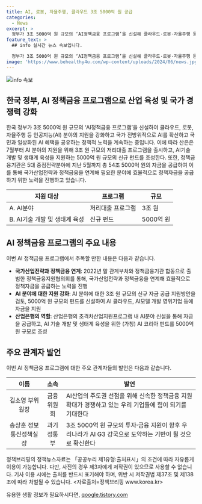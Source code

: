 ```yaml
---
title: AI, 로봇, 자율주행, 클라우드 3조 5000억 원 공급
categories:
  - News
excerpt: >
  정부가 3조 5000억 원 규모의 ‘AI정책금융 프로그램’을 신설해 클라우드·로봇·자율주행 등 인공지능(AI) 모든 분야의 지원을 강화한다. 이에 따라 산은은 7월부터 AI 분야의 지원을 위해 3조 원 규모의 저리대출 프로그램을 출시하고, AI기술 개발 및 생태계 육성을 지원하는 5000억 원 규모의 신규 펀드를 조성한다. 또한, 정책금융기관은 이번 대상을 찾아 AI산업의 주도권 선점을 위한 노력에 힘을 실어주기를 기대하고 있다.
feature_text: >
  ## info 실시간 뉴스 속보입니다.

  정부가 3조 5000억 원 규모의 ‘AI정책금융 프로그램’을 신설해 클라우드·로봇·자율주행 등 인공지능(AI) 모든 분야의 지원을 강화한다. 이에 따라 산은은 7월부터 AI 분야의 지원을 위해 3조 원 규모의 저리대출 프로그램을 출시하고, AI기술 개발 및 생태계 육성을 지원하는 5000억 원 규모의 신규 펀드를 조성한다. 또한, 정책금융기관은 이번 대상을 찾아 AI산업의 주도권 선점을 위한 노력에 힘을 실어주기를 기대하고 있다.
image: 'https://www.behealthy4u.com/wp-content/uploads/2024/06/news.jpg'
---
```


<p><img src="https://www.behealthy4u.com/wp-content/uploads/2024/06/news.jpg" alt="info 속보" /></p>

<h2 data-ke-size="size26">한국 정부, AI 정책금융 프로그램으로 산업 육성 및 국가 경쟁력 강화</h2>

<p data-ke-size="size16">한국 정부가 3조 5000억 원 규모의 ‘AI정책금융 프로그램’을 신설하여 클라우드, 로봇, 자율주행 등 인공지능(AI) 분야의 지원을 강화하고 국가 전방위적으로 AI를 확산하고 국민과 일상화된 AI 혜택을 공유하는 정책적 노력을 계속하는 중입니다. 이에 따라 산은은 7월부터 AI 분야의 지원을 위해 3조 원 규모의 저리대출 프로그램을 출시하고, AI기술 개발 및 생태계 육성을 지원하는 5000억 원 규모의 신규 펀드를 조성한다. 또한, 정책금융기관은 5대 중점전략분야에 지난 5월까지 총 54조 5000억 원의 자금을 공급하여 이를 통해 국가산업전략과 정책금융을 연계해 필요한 분야에 효율적으로 정책자금을 공급하기 위한 노력을 진행하고 있습니다.</p>

<table>
    <thead>
        <tr>
            <th>지원 대상</th>
            <th>프로그램</th>
            <th>규모</th>
        </tr>
    </thead>
    <tbody>
        <tr>
            <td>A. AI분야</td>
            <td>저리대출 프로그램</td>
            <td>3조 원</td>
        </tr>
        <tr>
            <td>B. AI기술 개발 및 생태계 육성</td>
            <td>신규 펀드</td>
            <td>5000억 원</td>
        </tr>
    </tbody>
</table>

<h2 data-ke-size="size26">AI 정책금융 프로그램의 주요 내용</h2>

<p data-ke-size="size16">이번 AI 정책금융 프로그램에서 주목할 만한 내용은 다음과 같습니다.</p>

<ul>
    <li><b>국가산업전략과 정책금융 연계</b>: 2022년 말 관계부처와 정책금융기관 합동으로 출범한 정책금융지원협의회를 통해, 국가산업전략과 정책금융을 연계해 효율적으로 정책자금을 공급하는 노력을 진행</li>
    <li><b>AI 분야에 대한 지원 강화</b>: AI 분야에 대한 3조 원 규모의 신규 자금 공급 지원방안을 검토, 5000억 원 규모의 펀드를 신설하여 AI 클라우드, AI모델 개발 영위기업 등에 자금을 지원</li>
    <li><b>산업은행의 역할</b>: 산업은행의 초격차산업지원프로그램 내 AI분야 신설을 통해 자금을 공급하고, AI 기술 개발 및 생태계 육성을 위한 (가칭) AI 코리아 펀드를 5000억 원 규모로 조성</li>
</ul>

<h2 data-ke-size="size26">주요 관계자 발언</h2>

<p data-ke-size="size16">이번 AI 정책금융 프로그램에 대한 주요 관계자들의 발언은 다음과 같습니다.</p>

<table>
    <thead>
        <tr>
            <th style="text-align: center;">이름</th>
            <th style="text-align: center;">소속</th>
            <th style="text-align: center;">발언</th>
        </tr>
    </thead>
    <tbody>
        <tr>
            <td style="text-align: center;">김소영 부위원장</td>
            <td style="text-align: center;">금융위원회</td>
            <td>AI산업의 주도권 선점을 위해 신속한 정책금융 지원 확대가 경쟁하고 있는 우리 기업들에 힘이 되기를 기대한다</td>
        </tr>
        <tr>
            <td style="text-align: center;">송상훈 정보통신정책실장</td>
            <td style="text-align: center;">과기정통부</td>
            <td>3조 5000억 원 규모의 투자·금융 지원이 향후 우리나라가 AI G3 강국으로 도약하는 기반이 될 것으로 확신한다</td>
        </tr>
    </tbody>
</table>

<p data-ke-size="size16">정책브리핑의 정책뉴스자료는 「공공누리 제1유형:출처표시」의 조건에 따라 자유롭게 이용이 가능합니다. 다만, 사진의 경우 제3자에게 저작권이 있으므로 사용할 수 없습니다. 기사 이용 시에는 출처를 반드시 표기해야 하며, 위반 시 저작권법 제37조 및 제138조에 따라 처벌될 수 있습니다. <자료출처=정책브리핑 www.korea.kr></p>
유용한 생활 정보가 필요하시다면, <a href="https://qoogle.tistory.com" rel="dofollow">qoogle.tistory.com</a>



